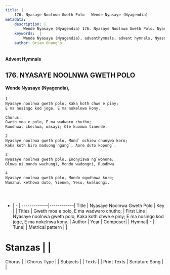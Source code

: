 ```yaml
---
title: |
    176. Nyasaye Noolnwa Gweth Polo - Wende Nyasaye (Nyagendia)
metadata:
    description: |
        Wende Nyasaye (Nyagendia) 176. Nyasaye Noolnwa Gweth Polo. Nyasaye noolnwa gweth polo, Kaka koth chwe e piny; E ma nosingo kod joge, E ma nokelnwa kony.  Chorus: Gweth moa e polo, E ma wadwaro chutho; Ruodhwa, ikechwa, wasayi; Ole kuomwa tinende.  
    keywords:  |
        Wende Nyasaye (Nyagendia), adventhymnals, advent hymnals, Nyasaye Noolnwa Gweth Polo, Nyasaye noolnwa gweth polo, Kaka koth chwe e piny; E ma nosingo kod joge, E ma nokelnwa kony.. Gweth moa e polo, E ma wadwaro chutho;
    author: Brian Onang'o
---
```


#### Advent Hymnals
## 176. NYASAYE NOOLNWA GWETH POLO
####  Wende Nyasaye (Nyagendia),

```txt
1
Nyasaye noolnwa gweth polo, Kaka koth chwe e piny;
E ma nosingo kod joge, E ma nokelnwa kony.

Chorus:
Gweth moa e polo, E ma wadwaro chutho;
Ruodhwa, ikechwa, wasayi; Ole kuomwa tinende.

2
Nyasaye noolnwa gweth polo, Mond` ochiew chunywa koro;
Kaka koth biro maduong`ngang`, Aore duto kopong`.

3
Nyasaye noolnwa gweth polo, Enonyiswa ng`wonone;
Olnwa ni mondo wachungi, Mondo wadongni, Ruodhwa.

4
Nyasaye noolnwa gweth polo, Mondo ogudhnwa koro;
Wanahul kethowa duto, Yienwa, Yesu, kwaluongi.





```

- |   -  |
-------------|------------|
Title | Nyasaye Noolnwa Gweth Polo |
Key |  |
Titles | Gweth moa e polo, E ma wadwaro chutho; |
First Line | Nyasaye noolnwa gweth polo, Kaka koth chwe e piny; E ma nosingo kod joge, E ma nokelnwa kony. |
Author | 
Year | 
Composer| |
Hymnal|  - |
Tune|  |
Metrical pattern | |
# Stanzas |  |
Chorus |  |
Chorus Type |  |
Subjects | |
Texts |  |
Print Texts | 
Scripture Song |  |
    
